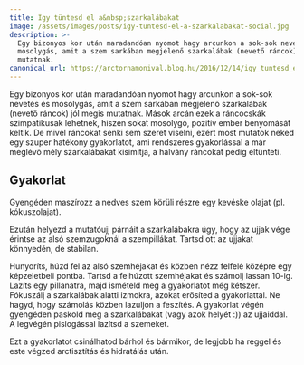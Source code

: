 ```yaml
---
title: Igy tüntesd el a&nbsp;szarkalábakat
image: /assets/images/posts/igy-tuntesd-el-a-szarkalabakat-social.jpg
description: >-
  Egy bizonyos kor után maradandóan nyomot hagy arcunkon a sok-sok nevetés és
  mosolygás, amit a szem sarkában megjelenő szarkalábak (nevető ráncok) jól megis
  mutatnak.
canonical_url: https://arctornamonival.blog.hu/2016/12/14/igy_tuntesd_el_a_szarkalabakat
---
```


Egy bizonyos kor után maradandóan nyomot hagy arcunkon a sok-sok nevetés és
mosolygás, amit a szem sarkában megjelenő szarkalábak (nevető ráncok) jól megis
mutatnak. Mások arcán ezek a ráncocskák szimpatikusak lehetnek, hiszen sokat mosolygó,
pozitív ember benyomását keltik. De mivel ráncokat senki sem szeret viselni, ezért most
mutatok neked egy szuper hatékony gyakorlatot, ami rendszeres gyakorlással a már
meglévő mély szarkalábakat kisimítja, a halvány ráncokat pedig eltünteti.

## Gyakorlat

Gyengéden maszírozz a nedves szem körüli részre egy kevéske olajat (pl.
kókuszolajat).

Ezután helyezd a mutatóujj párnáit a szarkalábakra úgy, hogy az ujjak vége
érintse az alsó szemzugoknál a szempillákat. Tartsd ott az ujjakat könnyedén, de
stabilan.

Hunyoríts, húzd fel az alsó szemhéjakat és közben nézz felfelé középre egy
képzeletbeli pontba. Tartsd a felhúzott szemhéjakat és számolj lassan 10-ig.
Lazíts egy pillanatra, majd ismételd meg a gyakorlatot még kétszer. Fókuszálj a
szarkalábak alatti izmokra, azokat erősíted a gyakorlattal. Ne hagyd, hogy
számolás közben lazuljon a feszítés. A gyakorlat végén gyengéden paskold meg a
szarkalábakat (vagy azok helyét :)) az ujjaiddal. A legvégén pislogással lazítsd
a szemeket.

Ezt a gyakorlatot csinálhatod bárhol és bármikor, de legjobb ha reggel és este
végzed arctisztítás és hidratálás után.
